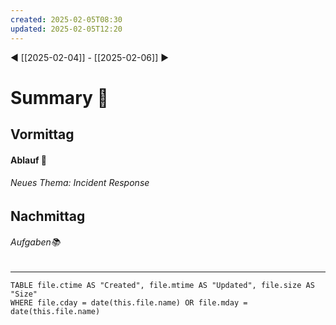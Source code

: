 ```yaml
---
created: 2025-02-05T08:30
updated: 2025-02-05T12:20
---
```

◀ [[2025-02-04]] - [[2025-02-06]] ▶
# Summary 🐬
## Vormittag
#### Ablauf 🧭
###### Neues Thema: Incident Response

## Nachmittag
###### Aufgaben📚

---
```dataview
TABLE file.ctime AS "Created", file.mtime AS "Updated", file.size AS "Size" 
WHERE file.cday = date(this.file.name) OR file.mday = date(this.file.name) 
```
